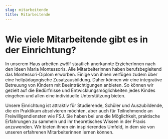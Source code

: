 ```yaml
---
slug: mitarbeitende
title: Mitarbeitende
---
```

# Wie viele Mitarbeitende gibt es in der Einrichtung?

In unserem Haus arbeiten zwölf staatlich anerkannte ErzieherInnen nach den Ideen Maria Montessoris. Alle Mitarbeiterinnen haben berufsbegleitend das Montessori-Diplom erworben. Einige
von ihnen verfügen zudem über eine heilpädagogische Zusatzausbildung. Daher können wir eine
integrative Betreuung von Kindern mit Beeinträchtigungen anbieten. So können wir gezielt auf die
Bedürfnisse und Entwicklungsmöglichkeiten jedes Kindes eingehen und allen eine individuelle Unterstützung bieten.

Unsere Einrichtung ist attraktiv für Studierende, Schüler und Auszubildende, die ein Praktikum
absolvieren möchten, aber auch für Teilnehmende an Freiwilligendiensten wie FSJ. Sie haben bei uns die Möglichkeit, praktische Erfahrungen zu sammeln und
ihr theoretisches Wissen in der Praxis anzuwenden. Wir bieten ihnen ein inspirierendes Umfeld,
in dem sie von unseren erfahrenen Mitarbeiterinnen lernen können.
